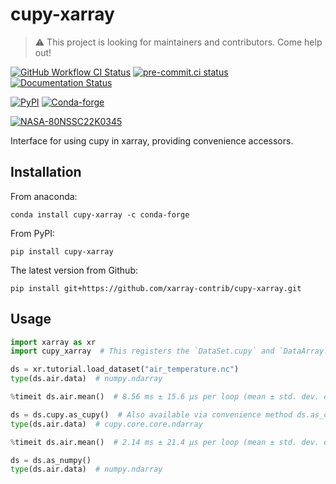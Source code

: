# cupy-xarray

> ⚠️ This project is looking for maintainers and contributors. Come help out!

[![GitHub Workflow CI Status](https://img.shields.io/github/workflow/status/xarray-contrib/cupy-xarray/CI?logo=github&style=flat)](https://github.com/xarray-contrib/cupy-xarray/actions)
[![pre-commit.ci status](https://results.pre-commit.ci/badge/github/xarray-contrib/cupy-xarray/main.svg)](https://results.pre-commit.ci/latest/github/xarray-contrib/cupy-xarray/main)
[![Documentation Status](https://readthedocs.org/projects/cupy-xarray/badge/?version=latest)](https://cupy-xarray.readthedocs.io/en/latest/?badge=latest)

[![PyPI](https://img.shields.io/pypi/v/cupy-xarray.svg?style=flat)](https://pypi.org/project/cupy-xarray/)
[![Conda-forge](https://img.shields.io/conda/vn/conda-forge/cupy-xarray.svg?style=flat)](https://anaconda.org/conda-forge/cupy-xarray)

[![NASA-80NSSC22K0345](https://img.shields.io/badge/NASA-80NSSC22K0345-blue)](https://science.nasa.gov/open-science-overview)

Interface for using cupy in xarray, providing convenience accessors.

## Installation

From anaconda:
```console
conda install cupy-xarray -c conda-forge
```

From PyPI:
```console
pip install cupy-xarray
```

The latest version from Github:
```console
pip install git+https://github.com/xarray-contrib/cupy-xarray.git
```

## Usage

```python
import xarray as xr
import cupy_xarray  # This registers the `DataSet.cupy` and `DataArray.cupy` namespaces but is not used directly

ds = xr.tutorial.load_dataset("air_temperature.nc")
type(ds.air.data)  # numpy.ndarray

%timeit ds.air.mean()  # 8.56 ms ± 15.6 µs per loop (mean ± std. dev. of 7 runs, 100 loops each)

ds = ds.cupy.as_cupy()  # Also available via convenience method ds.as_cupy()
type(ds.air.data)  # cupy.core.core.ndarray

%timeit ds.air.mean()  # 2.14 ms ± 21.4 µs per loop (mean ± std. dev. of 7 runs, 1000 loops each)

ds = ds.as_numpy()
type(ds.air.data)  # numpy.ndarray
```
